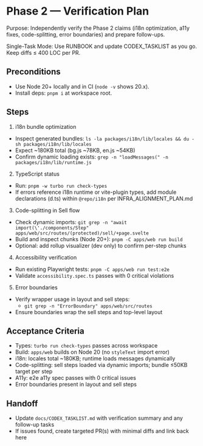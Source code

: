 # Phase 2 — Verification Plan

Purpose: Independently verify the Phase 2 claims (i18n optimization, a11y fixes, code-splitting, error boundaries) and prepare follow-ups.

Single-Task Mode: Use RUNBOOK and update CODEX_TASKLIST as you go. Keep diffs ≤ 400 LOC per PR.

## Preconditions
- Use Node 20+ locally and in CI (`node -v` shows 20.x).
- Install deps: `pnpm i` at workspace root.

## Steps
1) i18n bundle optimization
- Inspect generated bundles: `ls -la packages/i18n/lib/locales && du -sh packages/i18n/lib/locales`
- Expect ~180KB total (bg.js ~78KB, en.js ~54KB)
- Confirm dynamic loading exists: `grep -n "loadMessages(" -n packages/i18n/lib/runtime.js`

2) TypeScript status
- Run: `pnpm -w turbo run check-types`
- If errors reference i18n runtime or vite-plugin types, add module declarations (d.ts) within `@repo/i18n` per INFRA_ALIGNMENT_PLAN.md

3) Code-splitting in Sell flow
- Check dynamic imports: `git grep -n "await import(\'./components/Step" apps/web/src/routes/(protected)/sell/+page.svelte`
- Build and inspect chunks (Node 20+): `pnpm -C apps/web run build`
- Optional: add rollup visualizer (dev only) to confirm per-step chunks

4) Accessibility verification
- Run existing Playwright tests: `pnpm -C apps/web run test:e2e`
- Validate `accessibility.spec.ts` passes with 0 critical violations

5) Error boundaries
- Verify wrapper usage in layout and sell steps:
  - `git grep -n "ErrorBoundary" apps/web/src/routes`
- Ensure boundaries wrap the sell steps and top-level layout

## Acceptance Criteria
- Types: `turbo run check-types` passes across workspace
- Build: `apps/web` builds on Node 20 (no `styleText` import error)
- i18n: locales total ~180KB; runtime loads messages dynamically
- Code-splitting: sell steps loaded via dynamic imports; bundle ≤50KB target per step
- A11y: e2e a11y spec passes with 0 critical issues
- Error boundaries present in layout and sell steps

## Handoff
- Update `docs/CODEX_TASKLIST.md` with verification summary and any follow-up tasks
- If issues found, create targeted PR(s) with minimal diffs and link back here

